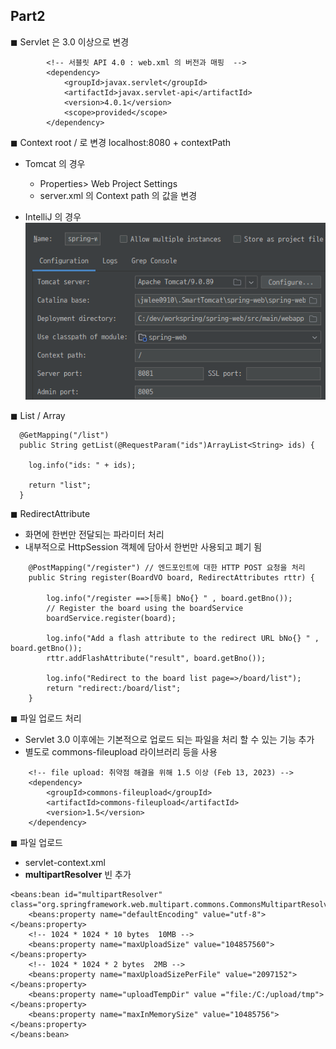 ## Part2 

◼ Servlet 은 3.0 이상으로 변경
```bazaar
        <!-- 서블릿 API 4.0 : web.xml 의 버전과 매핑  -->
        <dependency>
            <groupId>javax.servlet</groupId>
            <artifactId>javax.servlet-api</artifactId>
            <version>4.0.1</version>
            <scope>provided</scope>
        </dependency>
```
◼ Context root / 로 변경
  localhost:8080 + contextPath

- Tomcat 의 경우  
  - Properties> Web Project Settings
  - server.xml 의 Context path 의 값을 변경

- IntelliJ 의 경우  
![img_3.png](img_3.png)

◼ List / Array   

```bazaar
  @GetMapping("/list")
  public String getList(@RequestParam("ids")ArrayList<String> ids) {
    
    log.info("ids: " + ids);
    
    return "list";
  }
```
◼ RedirectAttribute  
- 화면에 한번만 전달되는 파라미터 처리
- 내부적으로 HttpSession 객체에 담아서 한번만 사용되고 폐기 됨
```bazaar
    @PostMapping("/register") // 엔드포인트에 대한 HTTP POST 요청을 처리
	public String register(BoardVO board, RedirectAttributes rttr) {

		log.info("/register ==>[등록] bNo{} " , board.getBno());
		// Register the board using the boardService
		boardService.register(board);

		log.info("Add a flash attribute to the redirect URL bNo{} " , board.getBno());
		rttr.addFlashAttribute("result", board.getBno());

		log.info("Redirect to the board list page=>/board/list");
		return "redirect:/board/list";
	}
```

◼ 파일 업로드 처리
- Servlet 3.0 이후에는 기본적으로 업로드 되는 파일을 처리 할 수 있는 기능 추가
- 별도로 commons-fileupload 라이브러리 등을 사용
```bazaar
    <!-- file upload: 취약점 해결을 위해 1.5 이상 (Feb 13, 2023) -->
    <dependency>
        <groupId>commons-fileupload</groupId>
        <artifactId>commons-fileupload</artifactId>
        <version>1.5</version>
    </dependency>
```
◼ 파일 업로드
- servlet-context.xml
- **multipartResolver** 빈 추가
```bazaar
<beans:bean id="multipartResolver" class="org.springframework.web.multipart.commons.CommonsMultipartResolver">
    <beans:property name="defaultEncoding" value="utf-8"></beans:property>
    <!-- 1024 * 1024 * 10 bytes  10MB -->
    <beans:property name="maxUploadSize" value="104857560"></beans:property>
    <!-- 1024 * 1024 * 2 bytes  2MB -->
    <beans:property name="maxUploadSizePerFile" value="2097152"></beans:property>
    <beans:property name="uploadTempDir" value ="file:/C:/upload/tmp"></beans:property>
    <beans:property name="maxInMemorySize" value="10485756"></beans:property>
</beans:bean> 
```




            
                        
                                           
                                                    

